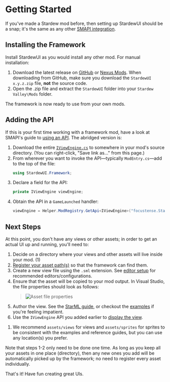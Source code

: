 # Getting Started

If you've made a Stardew mod before, then setting up StardewUI should be a snap; it's the same as any other [SMAPI integration](https://stardewvalleywiki.com/Modding:Modder_Guide/APIs/Integrations).

## Installing the Framework

Install StardewUI as you would install any other mod. For manual installation:

1. Download the latest release on [GitHub](https://github.com/focustense/StardewUI/releases) or [Nexus Mods](https://www.nexusmods.com/stardewvalley/mods/28870). When downloading from GitHub, make sure you download the `StardewUI x.y.z.zip` file, **not** the source code.
2. Open the .zip file and extract the `StardewUI` folder into your `Stardew Valley\Mods` folder.

The framework is now ready to use from your own mods.

## Adding the API

If this is your first time working with a framework mod, have a look at SMAPI's guide to [using an API](https://stardewvalleywiki.com/Modding:Modder_Guide/APIs/Integrations#Using_an_API). The abridged version is:

1. Download the entire [`IViewEngine.cs`](https://raw.githubusercontent.com/focustense/StardewUI/refs/heads/dev/Framework/IViewEngine.cs) to somewhere in your mod's source directory. (You can right-click, "Save link as..." from this page.)
2. From wherever you want to invoke the API—typically `ModEntry.cs`—add to the top of the file:
    ```cs
    using StardewUI.Framework;
    ```
3. Declare a field for the API:
    ```cs
    private IViewEngine viewEngine;
    ```
4. Obtain the API in a `GameLaunched` handler:
    ```cs
    viewEngine = Helper.ModRegistry.GetApi<IViewEngine>("focustense.StardewUI");
    ```

## Next Steps

At this point, you don't have any views or other assets; in order to get an actual UI up and running, you'll need to:

<div class="annotate" markdown>

1. Decide on a directory where your views and other assets will live inside your mod. (1)
2. [Register your asset path(s)](adding-ui-assets.md) so that the framework can find them.
3. Create a new view file using the `.sml` extension. See [editor setup](editor-setup.md) for recommended editors/configurations.
4. Ensure that the asset will be copied to your mod output. In Visual Studio, the file properties should look as follows:
   > ![Asset file properties](../images/screenshot-vs-asset-properties.png)
5. Author the view. See the [StarML guide](../framework/starml.md), or checkout the [examples](../examples/index.md) if you're feeling impatient.
6. Use the `IViewEngine` API you added earlier to [display the view](displaying-ui.md).

</div>

1.  We recommend `assets/views` for views and `assets/sprites` for sprites to be consistent with the examples and reference guides, but you can use any location(s) you prefer.

Note that steps 1-2 only need to be done one time. As long as you keep all your assets in one place (directory), then any new ones you add will be automatically picked up by the framework; no need to register every asset individually.

That's it! Have fun creating great UIs.